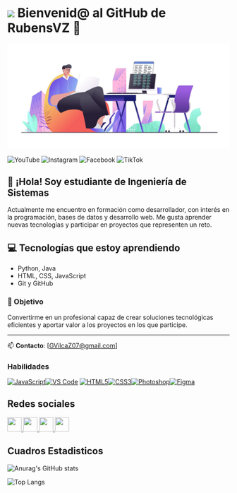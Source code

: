 # <img  src="https://media.giphy.com/media/1GhB1BMIN2XsEteTN3/giphy.gif" width="50">  Bienvenid@ al GitHub de RubensVZ 👋

![Banner de RubensVZ](banner_perfil.jpg)

![YouTube](https://img.shields.io/badge/YouTube-%23FF0000.svg?style=for-the-badge&logo=YouTube&logoColor=white)
![Instagram](https://img.shields.io/badge/Instagram-%23E4405F.svg?style=for-the-badge&logo=Instagram&logoColor=white)
![Facebook](https://img.shields.io/badge/Facebook-%231877F2.svg?style=for-the-badge&logo=Facebook&logoColor=white)
![TikTok](https://img.shields.io/badge/TikTok-%23000000.svg?style=for-the-badge&logo=TikTok&logoColor=white)

## 👋 ¡Hola! Soy estudiante de Ingeniería de Sistemas

Actualmente me encuentro en formación como desarrollador, con interés en la programación, bases de datos y desarrollo web. Me gusta aprender nuevas tecnologías y participar en proyectos que representen un reto.

## 💻 Tecnologías que estoy aprendiendo
- Python, Java
- HTML, CSS, JavaScript
- Git y GitHub

### 🎯 Objetivo
Convertirme en un profesional capaz de crear soluciones tecnológicas eficientes y aportar valor a los proyectos en los que participe.

---

📫 **Contacto**: [GVilcaZ07@gmail.com]

### Habilidades

<p align="left">
<a href="https://developer.mozilla.org/en-US/docs/Web/JavaScript" target="_blank" rel="noreferrer"><img src="https://raw.githubusercontent.com/danielcranney/readme-generator/main/public/icons/skills/javascript-colored.svg" width="36" height="36" alt="JavaScript" /></a><a href="https://code.visualstudio.com/" target="_blank" rel="noreferrer"><img src="https://raw.githubusercontent.com/danielcranney/readme-generator/main/public/icons/skills/visualstudiocode.svg" width="36" height="36" alt="VS Code" /></a> <a href="https://developer.mozilla.org/en-US/docs/Glosario/HTML5" target="_blank" rel="noreferrer"><img src="https://raw.githubusercontent.com/danielcranney/readme-generator/main/public/icons/skills/html5-colored.svg" width="36" height="36" alt="HTML5" /></a><a href="https://www.w3.org/TR/CSS/#css" target="_blank" rel="noreferrer"><img src="https://raw.githubusercontent.com/danielcranney/readme-generator/main/public/icons/skills/css3-colored.svg" width="36" height="36" alt="CSS3" /></a><a href="https://www.adobe.com/uk/products/photoshop.html" target="_blank" rel="noreferrer"><img src="https://raw.githubusercontent.com/danielcranney/readme-generator/main/public/icons/skills/photoshop-colored.svg" width="36" height="36" alt="Photoshop" /></a><a href="https://www.figma.com/" target="_blank" rel="noreferrer"><img src="https://raw.githubusercontent.com/danielcranney/readme-generator/main/public/icons/skills/figma-colored.svg" width="36" height="36" alt="Figma" /></a>
</p>
</p></p></p>


## Redes sociales

<p align="left"> </p> <a href="https://www.facebook.com/GZevallos07@hotmsil.co" target="_blank" rel="noreferrer"> <imagen> <source media="(prefiere el esquema de color: oscuro)" srcset="https://raw.githubusercontent.com/danielcranney/readme-generator/main/public/icons/socials/facebook-dark.svg" /> <source media="(prefiere el esquema de color: claro)" srcset="https://raw.githubusercontent.com/danielcranney/readme-generator/main/public/icons/socials/facebook.svg" /> <img src="https://raw.githubusercontent.com/danielcranney/readme-generator/main/public/icons/socials/facebook.svg" width="32" height="32" /> </imagen> </a> <a href="http://www.instagram.com/@GRubensVZ" target="_blank" rel="noreferrer"> <imagen> <source media="(prefiere el esquema de color: oscuro)" srcset="https://raw.githubusercontent.com/danielcranney/readme-generator/main/public/icons/socials/instagram-dark.svg" /> <source media="(prefiere el esquema de color: claro)" srcset="https://raw.githubusercontent.com/danielcranney/readme-generator/main/public/icons/socials/instagram.svg" /> <img src="https://raw.githubusercontent.com/danielcranney/readme-generator/main/public/icons/socials/instagram.svg" width="32" height="32" /> </imagen> </a> <a href="https://www.linkedin.com/in/@" target="_blank" rel="noreferrer"> <imagen> <source media="(prefiere el esquema de color: oscuro)" srcset="https://raw.githubusercontent.com/danielcranney/readme-generator/main/public/icons/socials/linkedin-dark.svg" /> <source media="(prefiere el esquema de color: claro)" srcset="https://raw.githubusercontent.com/danielcranney/readme-generator/main/public/icons/socials/linkedin.svg" /> <img src="https://raw.githubusercontent.com/danielcranney/readme-generator/main/public/icons/socials/linkedin.svg" width="32" height="32" /> </imagen> </a> <a href="https://www.youtube.com/@G" target="_blank" rel="noreferrer"> <imagen> <source media="(prefiere el esquema de color: oscuro)" srcset="https://raw.githubusercontent.com/danielcranney/readme-generator/main/public/icons/socials/youtube-dark.svg" /> <source media="(prefiere el esquema de color: claro)" srcset="https://raw.githubusercontent.com/danielcranney/readme-generator/main/public/icons/socials/youtube.svg" /> <img src="https://raw.githubusercontent.com/danielcranney/readme-generator/main/public/icons/socials/youtube.svg" width="32" height="32" /> </imagen> </a>

## Cuadros Estadisticos
![Anurag's GitHub stats](https://github-readme-stats.vercel.app/api?username=anuraghazra&show_icons=true&theme=dark)

![Top Langs](https://github-readme-stats.vercel.app/api/top-langs/?username=RubensVZ&layout=compact&theme=dark)

<!-- BEGIN YOUTUBE-CARDS -->
<!-- END YOUTUBE-CARDS -->
















<!--
**RubensVZ/RubensVZ** is a ✨ _special_ ✨ repository because its `README.md` (this file) appears on your GitHub profile.

Here are some ideas to get you started:

- 🔭 I’m currently working on ...
- 🌱 I’m currently learning ...
- 👯 I’m looking to collaborate on ...
- 🤔 I’m looking for help with ...
- 💬 Ask me about ...
- 📫 How to reach me: ...
- 😄 Pronouns: ...
- ⚡ Fun fact: ...
-->
